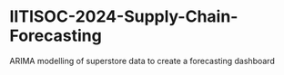 # IITISOC-2024-Supply-Chain-Forecasting
ARIMA modelling of superstore data to create a forecasting dashboard

